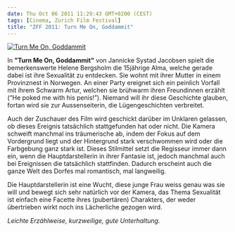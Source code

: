 ```yaml
---
date: Thu Oct 06 2011 11:29:43 GMT+0200 (CEST)
tags: [Cinema, Zurich Film Festival]
title: "ZFF 2011: Turn Me On, Goddammit"
---
```



[![Turn Me On,
Goddammit](http://media.tumblr.com/tumblr_lsdq0air4I1qa2z4q.jpg "Turn Me On, Goddammit")](http://www.zurichfilmfestival.org/de//filme/1896/turn-me-on-goddammit/)

In **"Turn Me On, Goddammit"** von Jannicke Systad Jacobsen spielt die
bemerkenswerte Helene Bergsholm die 15jährige Alma, welche gerade dabei
ist ihre Sexualität zu entdecken. Sie wohnt mit ihrer Mutter in einem
Provinznest in Norwegen. An einer Party ereignet sich ein peinlich
Vorfall mit ihrem Schwarm Artur, welchen sie brühwarm ihren Freundinnen
erzählt (“He poked me with his penis!”). Niemand will ihr diese
Geschichte glauben, fortan wird sie zur Aussenseiterin, die
Lügengeschichten verbreitet.

Auch der Zuschauer des Film wird geschickt darüber im Unklaren gelassen,
ob dieses Ereignis tatsächlich stattgefunden hat oder nicht. Die Kamera
schweift manchmal ins träumerische ab, indem der Fokus auf dem
Vordergrund liegt und der Hintergrund stark verschwommen wird oder die
Farbgebung ganz stark ist. Dieses Stilmittel setzt die Regisseur immer
dann ein, wenn die Hauptdarstellerin in ihrer Fantasie ist, jedoch
manchmal auch bei Ereignissen die tatsächlich stattfinden. Dadurch
erscheint auch die ganze Welt des Dorfes mal romantisch, mal langweilig.

Die Hauptdarstellerin ist eine Wucht, diese junge Frau weiss genau was
sie will und bewegt sich sehr natürlich vor der Kamera, das Thema
Sexualität ist einfach eine Facette ihres (pubertären) Charakters, der
weder übertrieben wirkt noch ins Lächerliche gezogen wird.

*Leichte Erzählweise, kurzweilige, gute Unterhaltung.*

